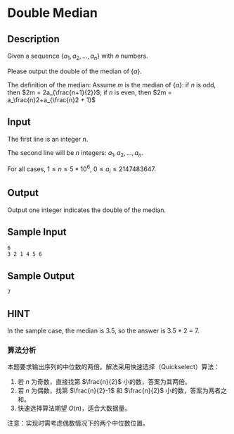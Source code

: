 # Double Median

## Description

Given a sequence $\{a_1, a_2, ..., a_n\}$ with $n$ numbers.

Please output the double of the median of $\{a\}$.

The definition of the median: Assume $m$ is the median of $\{a\}$: if $n$ is odd, then $2m = 2a_{\frac{n+1}{2}}$; if $n$ is even, then $2m = a_\frac{n}2+a_{\frac{n}2 + 1}$

## Input

The first line is an integer $n$.

The second line will be $n$ integers: $a_1, a_2, ..., a_n$.

For all cases, $1 \leq n \leq 5*10^6$, $0 \leq a_i \leq 2147483647$.

## Output

Output one integer indicates the double of the median.

## Sample Input

``` log
6
3 2 1 4 5 6
```

## Sample Output

``` log
7
```

## HINT

In the sample case, the median is 3.5, so the answer is 3.5 * 2 = 7.

### 算法分析

本题要求输出序列的中位数的两倍。解法采用快速选择（Quickselect）算法：

1. 若 $n$ 为奇数，直接找第 $\frac{n}{2}$ 小的数，答案为其两倍。
2. 若 $n$ 为偶数，找第 $\frac{n}{2}-1$ 和 $\frac{n}{2}$ 小的数，答案为两者之和。
3. 快速选择算法期望 $O(n)$，适合大数据量。

注意：实现时需考虑偶数情况下的两个中位数位置。
